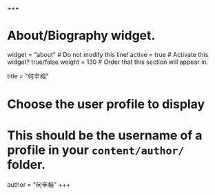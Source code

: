 +++
# About/Biography widget.
widget = "about"  # Do not modify this line!
active = true  # Activate this widget? true/false
weight = 130  # Order that this section will appear in.

title = "何辛榕"

# Choose the user profile to display
# This should be the username of a profile in your `content/author/` folder.
author = "何辛榕"
+++
